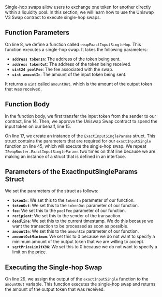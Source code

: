 Single-hop swaps allow users to exchange one token for another directly within a liquidity pool. In this section, we will learn how to use the Uniswap V3 Swap contract to execute single-hop swaps.

## Function Parameters

On line 8, we define a function called `swapExactInputSingleHop`. This function executes a single-hop swap. It takes the following parameters:

- **`address tokenIn`**: The address of the token being sent.
- **`address tokenOut`**: The address of the token being received.
- **`uint24 poolFee`**: The fee associated with the swap.
- **`uint amountIn`**: The amount of the input token being sent.

It returns a `uint` called `amountOut`, which is the amount of the output token that was received.

## Function Body

In the function body, we first transfer the input token from the sender to our contract, line 14.
Then, we approve the Uniswap Swap contract to spend the input token on our behalf, line 15.

On line 17, we create an instance of the `ExactInputSingleParams` struct. This struct contains the parameters that are required for our `exactInputSingle` function on line 45, which will execute the single-hop swap. We repeat `ISwapRouter.ExactInputSingleParams` two times on that line because we are making an instance of a struct that is defined in an interface.

## Parameters of the ExactInputSingleParams Struct

We set the parameters of the struct as follows:

- **`tokenIn`**: We set this to the `tokenIn` parameter of our function.
- **`tokenOut`**: We set this to the `tokenOut` parameter of our function.
- **`fee`**: We set this to the `poolFee` parameter of our function.
- **`recipient`**: We set this to the sender of the transaction.
- **`deadline`**: We set this to the current timestamp. We do this because we want the transaction to be processed as soon as possible.
- **`amountIn`**: We set this to the `amountIn` parameter of our function.
- **`amountOutMinimum`**: We set this to 0 because we do not want to specify a minimum amount of the output token that we are willing to accept.
- **`sqrtPriceLimitX96`**: We set this to 0 because we do not want to specify a limit on the price.

## Executing the Single-hop Swap

On line 29, we assign the output of the `exactInputSingle` function to the `amountOut` variable. This function executes the single-hop swap and returns the amount of the output token that was received.
